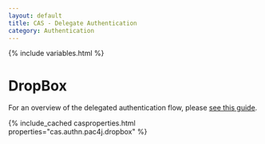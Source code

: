 ```yaml
---
layout: default
title: CAS - Delegate Authentication
category: Authentication
---
```


{% include variables.html %}

# DropBox

For an overview of the delegated authentication flow, please [see this guide](Delegate-Authentication.html).

{% include_cached casproperties.html properties="cas.authn.pac4j.dropbox" %}
